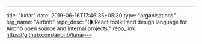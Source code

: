 ---
title: "lunar"
date: 2019-06-16T17:46:35+05:30
type: "organisations"
org_name: "Airbnb"
repo_desc: "🌗 React toolkit and design language for Airbnb open source and internal projects."
repo_link: https://github.com/airbnb/lunar---